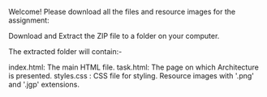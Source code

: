 Welcome! Please download all the files and resource images for the assignment:

Download and Extract the ZIP file to a folder on your computer.

The extracted folder will contain:-

index.html: The main HTML file.
task.html: The page on which Architecture is presented.
styles.css : CSS file for styling.
Resource images with '.png' and '.jgp' extensions.

